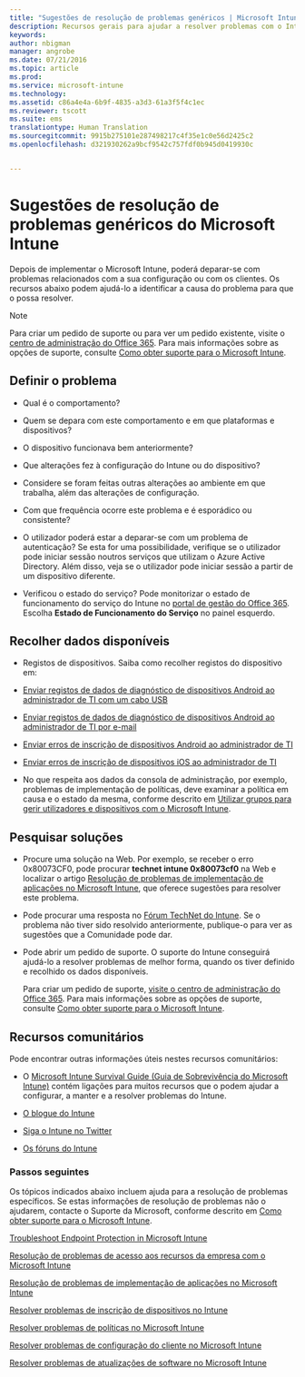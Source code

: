 ```yaml
---
title: "Sugestões de resolução de problemas genéricos | Microsoft Intune"
description: Recursos gerais para ajudar a resolver problemas com o Intune.
keywords: 
author: nbigman
manager: angrobe
ms.date: 07/21/2016
ms.topic: article
ms.prod: 
ms.service: microsoft-intune
ms.technology: 
ms.assetid: c86a4e4a-6b9f-4835-a3d3-61a3f5f4c1ec
ms.reviewer: tscott
ms.suite: ems
translationtype: Human Translation
ms.sourcegitcommit: 9915b275101e287498217c4f35e1c0e56d2425c2
ms.openlocfilehash: d321930262a9bcf9542c757fdf0b945d0419930c


---
```


# Sugestões de resolução de problemas genéricos do Microsoft Intune
Depois de implementar o Microsoft Intune, poderá deparar-se com problemas relacionados com a sua configuração ou com os clientes. Os recursos abaixo podem ajudá-lo a identificar a causa do problema para que o possa resolver.

> [!NOTE]
> Para criar um pedido de suporte ou para ver um pedido existente, visite o [centro de administração do Office 365](https://portal.office.com/admin/default.aspx). Para mais informações sobre as opções de suporte, consulte [Como obter suporte para o Microsoft Intune](how-to-get-support-for-microsoft-intune.md).
## Definir o problema

-   Qual é o comportamento?

-   Quem se depara com este comportamento e em que plataformas e dispositivos?

-   O dispositivo funcionava bem anteriormente?

-   Que alterações fez à configuração do Intune ou do dispositivo?

-   Considere se foram feitas outras alterações ao ambiente em que trabalha, além das alterações de configuração.

-   Com que frequência ocorre este problema e é esporádico ou consistente?

-   O utilizador poderá estar a deparar-se com um problema de autenticação? Se esta for uma possibilidade, verifique se o utilizador pode iniciar sessão noutros serviços que utilizam o Azure Active Directory. Além disso, veja se o utilizador pode iniciar sessão a partir de um dispositivo diferente.

-   Verificou o estado do serviço? Pode monitorizar o estado de funcionamento do serviço do Intune no [portal de gestão do Office 365](https://portal.office.com/Admin/Default.aspx). Escolha **Estado de Funcionamento do Serviço** no painel esquerdo.

## Recolher dados disponíveis

-   Registos de dispositivos. Saiba como recolher registos do dispositivo em:
  - [Enviar registos de dados de diagnóstico de dispositivos Android ao administrador de TI com um cabo USB](/intune/enduser/send-diagnostic-data-logs-to-your-it-administrator-using-a-usb-cable-android)
  - [Enviar registos de dados de diagnóstico de dispositivos Android ao administrador de TI por e-mail](/intune/enduser/send-diagnostic-data-logs-to-your-it-administrator-using-email-android)
  - [Enviar erros de inscrição de dispositivos Android ao administrador de TI](/intune/enduser/send-enrollment-errors-to-your-it-administrator-android)
  - [Enviar erros de inscrição de dispositivos iOS ao administrador de TI](/intune/enduser/send-errors-to-your-it-admin-ios)

-   No que respeita aos dados da consola de administração, por exemplo, problemas de implementação de políticas, deve examinar a política em causa e o estado da mesma, conforme descrito em [Utilizar grupos para gerir utilizadores e dispositivos com o Microsoft Intune](/intune/deploy-use/use-groups-to-manage-users-and-devices-with-microsoft-intune).

## Pesquisar soluções

-   Procure uma solução na Web. Por exemplo, se receber o erro 0x80073CF0, pode procurar **technet intune 0x80073cf0** na Web e localizar o artigo [Resolução de problemas de implementação de aplicações no Microsoft Intune](troubleshoot-app-deployment-problems-in-microsoft-intune.md), que oferece sugestões para resolver este problema.

-   Pode procurar uma resposta no [Fórum TechNet do Intune](https://social.technet.microsoft.com/Forums/en-US/home?forum=microsoftintuneprod).  Se o problema não tiver sido resolvido anteriormente, publique-o para ver as sugestões que a Comunidade pode dar.

-   Pode abrir um pedido de suporte. O suporte do Intune conseguirá ajudá-lo a resolver problemas de melhor forma, quando os tiver definido e recolhido os dados disponíveis.

    Para criar um pedido de suporte, [visite o centro de administração do Office 365](https://portal.office.com/admin/default.aspx). Para mais informações sobre as opções de suporte, consulte [Como obter suporte para o Microsoft Intune](how-to-get-support-for-microsoft-intune.md).

## Recursos comunitários
Pode encontrar outras informações úteis nestes recursos comunitários:

-   O [Microsoft Intune Survival Guide (Guia de Sobrevivência do Microsoft Intune)](http://social.technet.microsoft.com/wiki/contents/articles/23431.microsoft-intune-survival-guide.aspx) contém ligações para muitos recursos que o podem ajudar a configurar, a manter e a resolver problemas do Intune.

-   [O blogue do Intune](http://blogs.technet.com/b/windowsintune/)

-   [Siga o Intune no Twitter](https://twitter.com/MSIntune)

-   [Os fóruns do Intune](https://social.technet.microsoft.com/Forums/home?category=microsoftintune&filter=alltypes&sort=lastpostdesc)

### Passos seguintes
Os tópicos indicados abaixo incluem ajuda para a resolução de problemas específicos. Se estas informações de resolução de problemas não o ajudarem, contacte o Suporte da Microsoft, conforme descrito em [Como obter suporte para o Microsoft Intune](how-to-get-support-for-microsoft-intune.md).

[Troubleshoot Endpoint Protection in Microsoft Intune](troubleshoot-endpoint-protection-in-microsoft-intune.md)

[Resolução de problemas de acesso aos recursos da empresa com o Microsoft Intune](troubleshoot-company-resource-access-problems-with-microsoft-intune.md)

[Resolução de problemas de implementação de aplicações no Microsoft Intune](troubleshoot-app-deployment-problems-in-microsoft-intune.md)

[Resolver problemas de inscrição de dispositivos no Intune](troubleshoot-device-enrollment-in-intune.md)

[Resolver problemas de políticas no Microsoft Intune](troubleshoot-policies-in-microsoft-intune.md)

[Resolver problemas de configuração do cliente no Microsoft Intune](troubleshoot-client-setup-in-microsoft-intune.md)

[Resolver problemas de atualizações de software no Microsoft Intune](troubleshoot-software-updates-in-microsoft-intune.md)



<!--HONumber=Jul16_HO4-->



